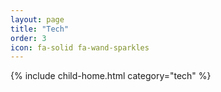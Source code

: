 ```yaml
---
layout: page
title: "Tech"
order: 3
icon: fa-solid fa-wand-sparkles
---
```


{% include child-home.html category="tech" %}